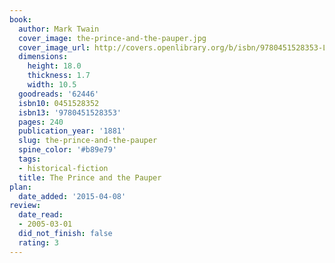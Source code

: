 ```yaml
---
book:
  author: Mark Twain
  cover_image: the-prince-and-the-pauper.jpg
  cover_image_url: http://covers.openlibrary.org/b/isbn/9780451528353-L.jpg
  dimensions:
    height: 18.0
    thickness: 1.7
    width: 10.5
  goodreads: '62446'
  isbn10: 0451528352
  isbn13: '9780451528353'
  pages: 240
  publication_year: '1881'
  slug: the-prince-and-the-pauper
  spine_color: '#b89e79'
  tags:
  - historical-fiction
  title: The Prince and the Pauper
plan:
  date_added: '2015-04-08'
review:
  date_read:
  - 2005-03-01
  did_not_finish: false
  rating: 3
---
```

